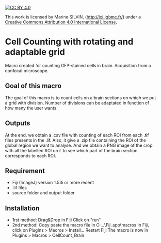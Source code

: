 [![CC BY 4.0][cc-by-shield]][cc-by]

This work is licensed by Marine SILVIN, (http://ici.igbmc.fr/) under a
[Creative Commons Attribution 4.0 International License][cc-by].

[cc-by]: http://creativecommons.org/licenses/by/4.0/
[cc-by-image]: https://i.creativecommons.org/l/by/4.0/88x31.png
[cc-by-shield]: https://img.shields.io/badge/License-CC%20BY%204.0-lightgrey.svg

# Cell Counting with rotating and adaptable grid
 Macro created for counting GFP-stained cells in brain. Acquisition from a confocal microscope.
 
 
 ## Goal of this macro
 The goal of this macro is to count cells on a brain sections on which we put a grid with division.
 Number of divisions can be adaptated in function of how many the user wants.
 
 ## Outputs
 At the end, we obtain a .csv file with counting of each ROI from each .tif files presents in the .lif.
 Also, it give a .zip file containing the ROI of the global region we want to analyse.
 And we obtain a PNG image of the crop with all the labelled ROI on it to see which part of the brain section corresponds to each ROI.
 
 
 ## Requirement
- Fiji (ImageJ) version 1.53i or more recent
- .lif files
- source folder and output folder
	
 
 
 ## Installation
- 1rst method: 
		Drag&Drop in Fiji
		Click on "run"
- 2nd method:
		Copy paste the macro file in 	C:\...\Fiji.app\macros
		In Fiji, click on Plugins > Macros > Install...
		Restart Fiji
		The macro is now in Plugins > Macros > CellCount_Brain
